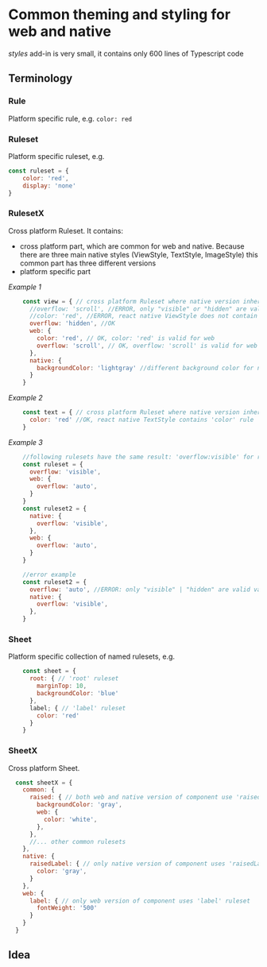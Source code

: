 # Common theming and styling for web and native
*styles* add-in is very small, it contains only 600 lines of Typescript code

## Terminology

### Rule 
Platform specific rule, e.g. ```color: red```

### Ruleset
Platform specific ruleset, e.g. 
  ```js
  const ruleset = {
      color: 'red',
      display: 'none'
  }
  ```
### RulesetX
Cross platform Ruleset. It contains:
- cross platform part, which are common for web and native. Because there are three main native styles (ViewStyle, TextStyle, ImageStyle) this common part has three different versions
- platform specific part

*Example 1*
```js
    const view = { // cross platform Ruleset where native version inherits from react native ViewStyle
      //overflow: 'scroll', //ERROR, only "visible" or "hidden" are valid values for react native ViewStyle
      //color: 'red', //ERROR, react native ViewStyle does not contain 'color' rule property
      overflow: 'hidden', //OK
      web: {
        color: 'red', // OK, color: 'red' is valid for web
        overflow: 'scroll', // OK, overflow: 'scroll' is valid for web
      },
      native: {
        backgroundColor: 'lightgray' //different background color for native
      }
    } 
```
*Example 2*
```js
    const text = { // cross platform Ruleset where native version inherits from ReactNative.TextStyle
      color: 'red' //OK, react native TextStyle contains 'color' rule
    } 
```
*Example 3*
```js
    //following rulesets have the same result: 'overflow:visible' for react-native and 'overflow:auto' for web
    const ruleset = {
      overflow: 'visible',
      web: {
        overflow: 'auto',
      }
    }
    const ruleset2 = {
      native: {
        overflow: 'visible',
      },
      web: {
        overflow: 'auto',
      }
    }

    //error example
    const ruleset2 = {
      overflow: 'auto', //ERROR: only "visible" | "hidden" are valid values for ReactN.ViewStyle['overflow'] rule
      native: {
        overflow: 'visible',
      },
    }
```

### Sheet
Platform specific collection of named rulesets, e.g.
```js
    const sheet = {
      root: { // 'root' ruleset
        marginTop: 10,
        backgroundColor: 'blue'
      },
      label; { // 'label' ruleset
        color: 'red'
      }
    }
```

### SheetX
Cross platform Sheet. 

```js
  const sheetX = {
    common: { 
      raised: { // both web and native version of component use 'raised' ruleset
        backgroundColor: 'gray',
        web: {
          color: 'white',
        },
      },
      //... other common rulesets
    },
    native: {
      raisedLabel: { // only native version of component uses 'raisedLabel' ruleset
        color: 'gray',
      }
    },
    web: { 
      label: { // only web version of component uses 'label' ruleset
        fontWeight: '500'
      }
    }
  }
```

## Idea

